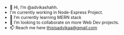 - 👋 Hi, I’m @advikashahh.
- I'm currently working in Node-Express Project.
- 🌱 I’m currently learning MERN stack
- 💞️ I’m looking to collaborate on more Web Dev projects.
- 📫 Reach me here thisisadvikaa@gmail.com
<!---
advikashahh/advikashahh is a ✨ special ✨ repository because its `README.md` (this file) appears on your GitHub profile.
You can click the Preview link to take a look at your changes.
--->
